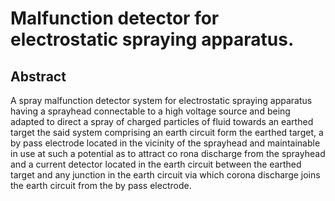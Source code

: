 # Malfunction detector for electrostatic spraying apparatus.

## Abstract
A spray malfunction detector system for electrostatic spraying apparatus having a sprayhead connectable to a high voltage source and being adapted to direct a spray of charged particles of fluid towards an earthed target the said system comprising an earth circuit form the earthed target, a by pass electrode located in the vicinity of the sprayhead and maintainable in use at such a potential as to attract co rona discharge from the sprayhead and a current detector located in the earth circuit between the earthed target and any junction in the earth circuit via which corona discharge joins the earth circuit from the by pass electrode.
